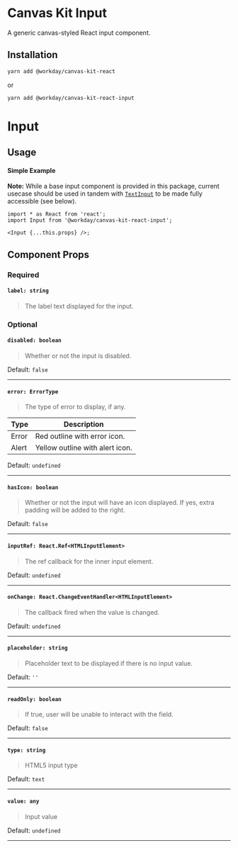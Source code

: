 # Canvas Kit Input

A generic canvas-styled React input component.

## Installation

```sh
yarn add @workday/canvas-kit-react
```

or

```sh
yarn add @workday/canvas-kit-react-input
```

# Input

## Usage

#### Simple Example

**Note:** While a base input component is provided in this package, current usecase should be used
in tandem with [`TextInput`](../../text-input/react) to be made fully accessible (see below).

```tsx
import * as React from 'react';
import Input from '@workday/canvas-kit-react-input';

<Input {...this.props} />;
```

## Component Props

### Required

#### `label: string`

> The label text displayed for the input.

### Optional

#### `disabled: boolean`

> Whether or not the input is disabled.

Default: `false`

---

#### `error: ErrorType`

> The type of error to display, if any.

| Type  | Description                     |
| ----- | ------------------------------- |
| Error | Red outline with error icon.    |
| Alert | Yellow outline with alert icon. |

Default: `undefined`

---

#### `hasIcon: boolean`

> Whether or not the input will have an icon displayed. If yes, extra padding will be added to the
> right.

Default: `false`

---

#### `inputRef: React.Ref<HTMLInputElement>`

> The ref callback for the inner input element.

Default: `undefined`

---

#### `onChange: React.ChangeEventHandler<HTMLInputElement>`

> The callback fired when the value is changed.

Default: `undefined`

---

#### `placeholder: string`

> Placeholder text to be displayed if there is no input value.

Default: `''`

---

#### `readOnly: boolean`

> If true, user will be unable to interact with the field.

Default: `false`

---

#### `type: string`

> HTML5 input type

Default: `text`

---

#### `value: any`

> Input value

Default: `undefined`

---
